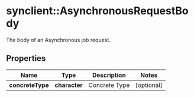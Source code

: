 # synclient::AsynchronousRequestBody

The body of an Asynchronous job request.
## Properties
Name | Type | Description | Notes
------------ | ------------- | ------------- | -------------
**concreteType** | **character** | Concrete Type | [optional] 


